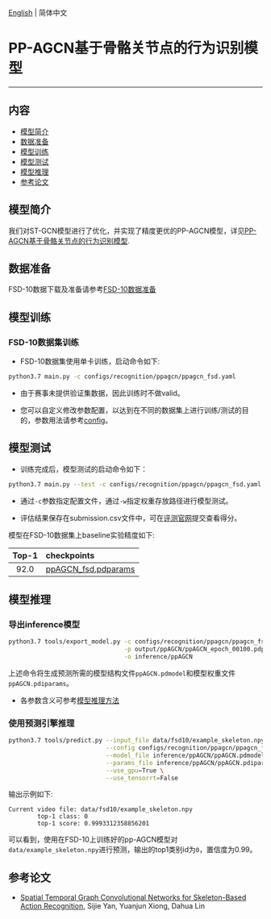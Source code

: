 [English](../../../en/model_zoo/recognition/pp-agcn.md) | 简体中文

# PP-AGCN基于骨骼关节点的行为识别模型

---
## 内容

- [模型简介](#模型简介)
- [数据准备](#数据准备)
- [模型训练](#模型训练)
- [模型测试](#模型测试)
- [模型推理](#模型推理)
- [参考论文](#参考论文)


## 模型简介


我们对ST-GCN模型进行了优化，并实现了精度更优的PP-AGCN模型，详见[PP-AGCN基于骨骼关节点的行为识别模型]().


## 数据准备

FSD-10数据下载及准备请参考[FSD-10数据准备](../../dataset/fsd10.md)

## 模型训练

### FSD-10数据集训练

- FSD-10数据集使用单卡训练，启动命令如下:

```bash
python3.7 main.py -c configs/recognition/ppagcn/ppagcn_fsd.yaml
```

- 由于赛事未提供验证集数据，因此训练时不做valid。

- 您可以自定义修改参数配置，以达到在不同的数据集上进行训练/测试的目的，参数用法请参考[config](../../tutorials/config.md)。


## 模型测试

- 训练完成后，模型测试的启动命令如下：

```bash
python3.7 main.py --test -c configs/recognition/ppagcn/ppagcn_fsd.yaml  -w output/ppAGCN/ppAGCN_epoch_00100.pdparams
```

- 通过`-c`参数指定配置文件，通过`-w`指定权重存放路径进行模型测试。

- 评估结果保存在submission.csv文件中，可在[评测官网]()提交查看得分。

模型在FSD-10数据集上baseline实验精度如下:

| Top-1 | checkpoints |
| :----: | :---- |
| 92.0 | [ppAGCN_fsd.pdparams]() |


## 模型推理

### 导出inference模型

```bash
python3.7 tools/export_model.py -c configs/recognition/ppagcn/ppagcn_fsd.yaml \
                                -p output/ppAGCN/ppAGCN_epoch_00100.pdparams \
                                -o inference/ppAGCN
```

上述命令将生成预测所需的模型结构文件`ppAGCN.pdmodel`和模型权重文件`ppAGCN.pdiparams`。

- 各参数含义可参考[模型推理方法](https://github.com/PaddlePaddle/PaddleVideo/blob/release/2.0/docs/zh-CN/start.md#2-%E6%A8%A1%E5%9E%8B%E6%8E%A8%E7%90%86)

### 使用预测引擎推理

```bash
python3.7 tools/predict.py --input_file data/fsd10/example_skeleton.npy \
                           --config configs/recognition/ppagcn/ppagcn_fsd.yaml \
                           --model_file inference/ppAGCN/ppAGCN.pdmodel \
                           --params_file inference/ppAGCN/ppAGCN.pdiparams \
                           --use_gpu=True \
                           --use_tensorrt=False
```

输出示例如下:

```
Current video file: data/fsd10/example_skeleton.npy
        top-1 class: 0
        top-1 score: 0.9993312358856201
```

可以看到，使用在FSD-10上训练好的pp-AGCN模型对`data/example_skeleton.npy`进行预测，输出的top1类别id为`0`，置信度为0.99。

## 参考论文

- [Spatial Temporal Graph Convolutional Networks for Skeleton-Based Action Recognition](https://arxiv.org/abs/1801.07455), Sijie Yan, Yuanjun Xiong, Dahua Lin
